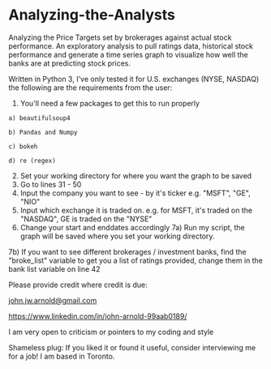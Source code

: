 # Analyzing-the-Analysts
Analyzing the Price Targets set by brokerages against actual stock performance. An exploratory analysis to pull ratings data, historical stock performance and generate a time series graph to visualize how well the banks are at predicting stock prices.

Written in Python 3, I've only tested it for U.S. exchanges (NYSE, NASDAQ) the following are the requirements from the user:
  1) You'll need a few packages to get this to run properly
  
    a) beautifulsoup4
    
    b) Pandas and Numpy
    
    c) bokeh
   
    d) re (regex) 
    
  2) Set your working directory for where you want the graph to be saved
  3) Go to lines 31 - 50
  4) Input the company you want to see - by it's ticker e.g. "MSFT", "GE", "NIO"
  5) Input which exchange it is traded on. e.g. for MSFT, it's traded on the "NASDAQ", GE is traded on the "NYSE"
  6) Change your start and enddates accordingly
  7a) Run my script, the graph will be saved where you set your working directory. 
  
  7b) If you want to see different brokerages / investment banks, find the "broke_list" variable to get you a list of ratings provided, change them in the bank list variable on         line 42
  
Please provide credit where credit is due:

  john.jw.arnold@gmail.com
  
  https://www.linkedin.com/in/john-arnold-99aab0189/
  
I am very open to criticism or pointers to my coding and style

Shameless plug: If you liked it or found it useful, consider interviewing me for a job! I am based in Toronto.
